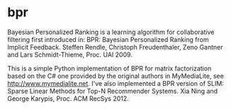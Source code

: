bpr
===

Bayesian Personalized Ranking is a learning algorithm for collaborative filtering
first introduced in:
BPR: Bayesian Personalized Ranking from Implicit Feedback. Steffen Rendle, Christoph
Freudenthaler, Zeno Gantner and Lars Schmidt-Thieme, Proc. UAI 2009.

This is a simple Python implementation of BPR for matrix factorization based on the
C# one provided by the original authors in MyMediaLite, see http://www.mymedialite.net.
I've also implemented a BPR version of
SLIM: Sparse Linear Methods for Top-N Recommender Systems.  Xia Ning and George Karypis, Proc. ACM RecSys 2012.
